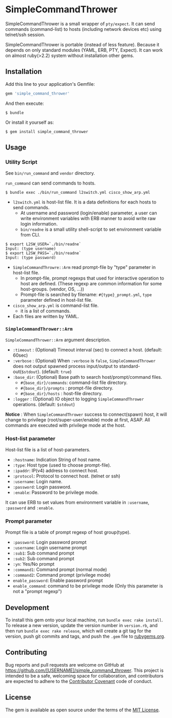 # SimpleCommandThrower

SimpleCommandThrower is a small wrapper of `pty/expect`.
It can send commands (command-list) to hosts (including network devices etc)
using telnet/ssh session.

SimpleCommandThrower is portable (instead of less feature).
Because it depends on only standard modules (YAML, ERB, PTY, Expect).
It can work on almost ruby(>2.2) system without installation other gems.

## Installation

Add this line to your application's Gemfile:

```ruby
gem 'simple_command_thrower'
```

And then execute:

    $ bundle

Or install it yourself as:

    $ gem install simple_command_thrower

## Usage

### Utility Script
See `bin/run_command` and `vendor` directory.

`run_command` can send commands to hosts.

    $ bundle exec ./bin/run_command l2switch.yml cisco_show_arp.yml

- `l2switch.yml` is host-list file.
  It is a data definitions for each hosts to send commands.
  - At username and password (login/enable) parameter,
    a user can write environment variables with ERB manner to avoid write raw login information.
  - `bin/readne` is a small utility shell-script to set environment variable from CLI.

```
$ export L2SW_USER=`./bin/readne`
Input: (type username)
$ export L2SW_PASS=`./bin/readne`
Input: (type password)
```

- `SimpleCommandThrowre::Arm` read prompt-file by "type" parameter in host-list file.
  - In prompt-file, prompt regexps that used for interactive operation to host
    are defined. (These regexp are common information for some host-groups. (vendor, OS, ...))
  - Prompt-file is searched by filename: `#{type}_prompt.yml`,
    `type` parameter defined in host-list file.
- `cisco_show_arp.yml` is command-list file.
  - it is a list of commands.
- Each files are written by YAML.

### `SimpleCommandThrower::Arm`

`SimpleCommandThrower::Arm` argument description.
- `:timeout` : (Optional) Timeout interval (sec) to connect a host. (default: 60sec)
- `:verbose` : (Optional) When `:verbose` is `false`,
  `SimpleCommandThrower` does not output spawned process input/output to standard-out(`$stdout`).
  (default: `true`)
- `:base_dir`: (Optional) Base path to search host/prompt/command files.
  - `#{base_dir}/commands`: command-list file directory.
  - `#{base_dir}/prompts` : prompt-file directory.
  - `#{base_dir}/hosts` : host-file directory.
- `:logger` : (Optional) IO object to logging `SimpleCommandThrower` operations. (default: `$stdout`)

**Notice** : When `SimpleCommandThrower` success to connect(spawn) host,
it will change to privilege (root/super-user/enable) mode at first, ASAP.
All commands are executed with privilege mode at the host.


### Host-list parameter
Host-list file is a list of host-parameters.
- `:hostname`: Indication String of host name.
- `:type`: Host type (used to choose prompt-file).
- `:ipaddr`: IP(v4) address to connect host.
- `:protocol`: Protocol to connect host. (telnet or ssh)
- `:username`: Login name.
- `:password`: Login password.
- `:enable`: Password to be privilege mode.

It can use ERB to set values from environment variable in `:username`, `:password` and `:enable`.

### Prompt parameter
Prompt file is a table of prompt regexp of host group(type).
- `:password`: Login password prompt
- `:username`: Login username prompt
- `:sub1`: Sub command prompt
- `:sub2`: Sub command prompt
- `:yn`: Yes/No prompt
- `:command1`: Command prompt (normal mode)
- `:command2`: Command prompt (privilege mode)
- `enable_password`: Enable password prompt
- `enable_command`: command to be privilege mode
  (Only this parameter is not a "prompt regexp")

## Development

To install this gem onto your local machine, run `bundle exec rake install`. To release a new version, update the version number in `version.rb`, and then run `bundle exec rake release`, which will create a git tag for the version, push git commits and tags, and push the `.gem` file to [rubygems.org](https://rubygems.org).

## Contributing

Bug reports and pull requests are welcome on GitHub at https://github.com/[USERNAME]/simple_command_thrower. This project is intended to be a safe, welcoming space for collaboration, and contributors are expected to adhere to the [Contributor Covenant](http://contributor-covenant.org) code of conduct.


## License

The gem is available as open source under the terms of the [MIT License](http://opensource.org/licenses/MIT).

